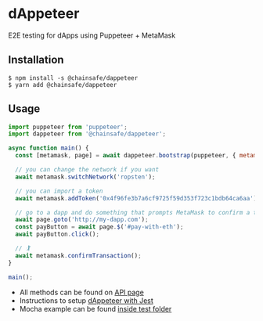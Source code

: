 # dAppeteer

E2E testing for dApps using Puppeteer + MetaMask

## Installation

```
$ npm install -s @chainsafe/dappeteer
$ yarn add @chainsafe/dappeteer
```

## Usage

```js
import puppeteer from 'puppeteer';
import dappeteer from '@chainsafe/dappeteer';

async function main() {
  const [metamask, page] = await dappeteer.bootstrap(puppeteer, { metamaskVersion: 'v10.15.0' });

  // you can change the network if you want
  await metamask.switchNetwork('ropsten');

  // you can import a token
  await metamask.addToken('0x4f96fe3b7a6cf9725f59d353f723c1bdb64ca6aa');

  // go to a dapp and do something that prompts MetaMask to confirm a transaction
  await page.goto('http://my-dapp.com');
  const payButton = await page.$('#pay-with-eth');
  await payButton.click();

  // 🏌
  await metamask.confirmTransaction();
}

main();
```

- All methods can be found on [API page](docs/API.md)
- Instructions to setup [dAppeteer with Jest](docs/JEST.md)
- Mocha example can be found [inside test folder](./test)
